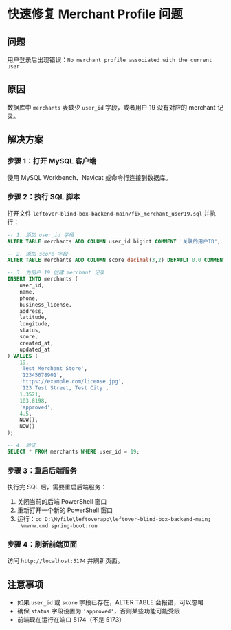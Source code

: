 # 快速修复 Merchant Profile 问题

## 问题
用户登录后出现错误：`No merchant profile associated with the current user.`

## 原因
数据库中 `merchants` 表缺少 `user_id` 字段，或者用户 19 没有对应的 merchant 记录。

## 解决方案

### 步骤 1：打开 MySQL 客户端
使用 MySQL Workbench、Navicat 或命令行连接到数据库。

### 步骤 2：执行 SQL 脚本
打开文件 `leftover-blind-box-backend-main/fix_merchant_user19.sql` 并执行：

```sql
-- 1. 添加 user_id 字段
ALTER TABLE merchants ADD COLUMN user_id bigint COMMENT '关联的用户ID';

-- 2. 添加 score 字段
ALTER TABLE merchants ADD COLUMN score decimal(3,2) DEFAULT 0.0 COMMENT '商家评分';

-- 3. 为用户 19 创建 merchant 记录
INSERT INTO merchants (
    user_id,
    name,
    phone,
    business_license,
    address,
    latitude,
    longitude,
    status,
    score,
    created_at,
    updated_at
) VALUES (
    19,
    'Test Merchant Store',
    '12345678901',
    'https://example.com/license.jpg',
    '123 Test Street, Test City',
    1.3521,
    103.8198,
    'approved',
    4.5,
    NOW(),
    NOW()
);

-- 4. 验证
SELECT * FROM merchants WHERE user_id = 19;
```

### 步骤 3：重启后端服务
执行完 SQL 后，需要重启后端服务：
1. 关闭当前的后端 PowerShell 窗口
2. 重新打开一个新的 PowerShell 窗口
3. 运行：`cd D:\Myfile\leftoverapp\leftover-blind-box-backend-main; .\mvnw.cmd spring-boot:run`

### 步骤 4：刷新前端页面
访问 `http://localhost:5174` 并刷新页面。

## 注意事项
- 如果 `user_id` 或 `score` 字段已存在，ALTER TABLE 会报错，可以忽略
- 确保 `status` 字段设置为 `'approved'`，否则某些功能可能受限
- 前端现在运行在端口 5174（不是 5173）


